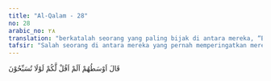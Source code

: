 ```yaml
---
title: "Al-Qalam - 28"
no: 28
arabic_no: ٢٨
translation: "berkatalah seorang yang paling bijak di antara mereka, “Bukankah aku telah mengatakan kepadamu, mengapa kamu tidak bertasbih (kepada Tuhanmu).”"
tafsir: "Salah seorang di antara mereka yang pernah memperingatkan mereka sebelumnya berkata, \"Bukankah telah aku anjurkan sebelum ini agar kita semua melakukan yang biasa dilakukan bapak kita dahulu, yaitu selalu bertasbih kepada Tuhan dan mensucikan-Nya, selalu mensyukuri setiap nikmat yang telah dilimpahkan-Nya kepada kita dengan memberikan sebagian dari hasilnya kepada yang berhak menerima, dan selalu berdoa kepada-Nya agar kita selalu dilimpahi berkah dan karunia-Nya. Akan tetapi, kamu sekalian tidak mengacuhkan sedikit pun anjuranku itu.\""
---
```

قَالَ اَوْسَطُهُمْ اَلَمْ اَقُلْ لَّكُمْ لَوْلَا تُسَبِّحُوْنَ 